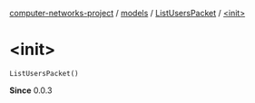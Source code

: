[computer-networks-project](../../index.md) / [models](../index.md) / [ListUsersPacket](index.md) / [&lt;init&gt;](./-init-.md)

# &lt;init&gt;

`ListUsersPacket()`

**Since**
0.0.3


